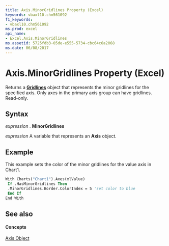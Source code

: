 ```yaml
---
title: Axis.MinorGridlines Property (Excel)
keywords: vbaxl10.chm561092
f1_keywords:
- vbaxl10.chm561092
ms.prod: excel
api_name:
- Excel.Axis.MinorGridlines
ms.assetid: 5725fdb3-05de-e555-5734-cbc64c6a2068
ms.date: 06/08/2017
---
```



# Axis.MinorGridlines Property (Excel)

Returns a  **[Gridlines](Excel.Gridlines(objec).md)** object that represents the minor gridlines for the specified axis. Only axes in the primary axis group can have gridlines. Read-only.


## Syntax

 _expression_ . **MinorGridlines**

 _expression_ A variable that represents an **Axis** object.


## Example

This example sets the color of the minor gridlines for the value axis in Chart1.


```vb
With Charts("Chart1").Axes(xlValue) 
 If .HasMinorGridlines Then 
 .MinorGridlines.Border.ColorIndex = 5 'set color to blue 
 End If 
End With
```


## See also


#### Concepts


[Axis Object](Excel.Axis(objec).md)

